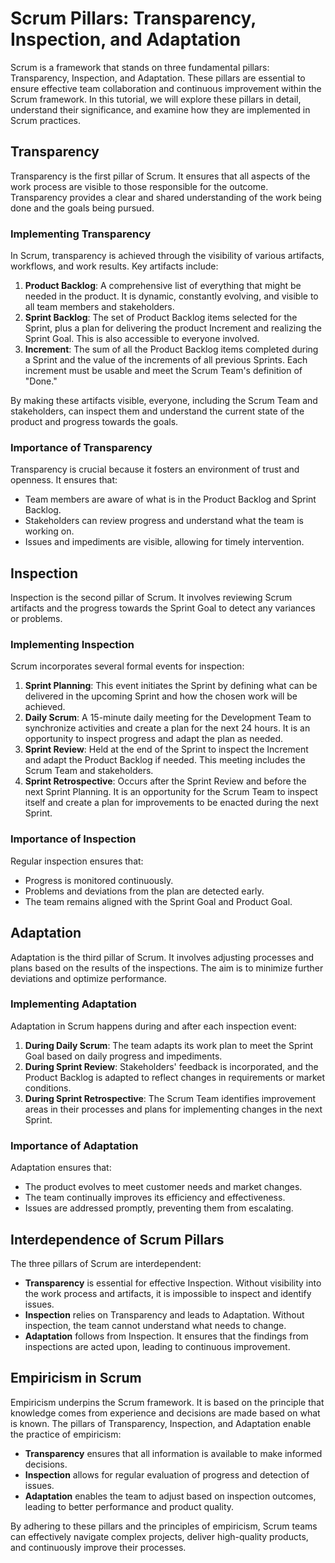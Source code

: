 # Scrum Pillars: Transparency, Inspection, and Adaptation

Scrum is a framework that stands on three fundamental pillars: Transparency, Inspection, and Adaptation. These pillars are essential to ensure effective team collaboration and continuous improvement within the Scrum framework. In this tutorial, we will explore these pillars in detail, understand their significance, and examine how they are implemented in Scrum practices.

## Transparency

Transparency is the first pillar of Scrum. It ensures that all aspects of the work process are visible to those responsible for the outcome. Transparency provides a clear and shared understanding of the work being done and the goals being pursued.

### Implementing Transparency

In Scrum, transparency is achieved through the visibility of various artifacts, workflows, and work results. Key artifacts include:

1. **Product Backlog**: A comprehensive list of everything that might be needed in the product. It is dynamic, constantly evolving, and visible to all team members and stakeholders.
2. **Sprint Backlog**: The set of Product Backlog items selected for the Sprint, plus a plan for delivering the product Increment and realizing the Sprint Goal. This is also accessible to everyone involved.
3. **Increment**: The sum of all the Product Backlog items completed during a Sprint and the value of the increments of all previous Sprints. Each increment must be usable and meet the Scrum Team's definition of "Done."

By making these artifacts visible, everyone, including the Scrum Team and stakeholders, can inspect them and understand the current state of the product and progress towards the goals.

### Importance of Transparency

Transparency is crucial because it fosters an environment of trust and openness. It ensures that:
- Team members are aware of what is in the Product Backlog and Sprint Backlog.
- Stakeholders can review progress and understand what the team is working on.
- Issues and impediments are visible, allowing for timely intervention.

## Inspection

Inspection is the second pillar of Scrum. It involves reviewing Scrum artifacts and the progress towards the Sprint Goal to detect any variances or problems.

### Implementing Inspection

Scrum incorporates several formal events for inspection:

1. **Sprint Planning**: This event initiates the Sprint by defining what can be delivered in the upcoming Sprint and how the chosen work will be achieved.
2. **Daily Scrum**: A 15-minute daily meeting for the Development Team to synchronize activities and create a plan for the next 24 hours. It is an opportunity to inspect progress and adapt the plan as needed.
3. **Sprint Review**: Held at the end of the Sprint to inspect the Increment and adapt the Product Backlog if needed. This meeting includes the Scrum Team and stakeholders.
4. **Sprint Retrospective**: Occurs after the Sprint Review and before the next Sprint Planning. It is an opportunity for the Scrum Team to inspect itself and create a plan for improvements to be enacted during the next Sprint.

### Importance of Inspection

Regular inspection ensures that:
- Progress is monitored continuously.
- Problems and deviations from the plan are detected early.
- The team remains aligned with the Sprint Goal and Product Goal.

## Adaptation

Adaptation is the third pillar of Scrum. It involves adjusting processes and plans based on the results of the inspections. The aim is to minimize further deviations and optimize performance.

### Implementing Adaptation

Adaptation in Scrum happens during and after each inspection event:

1. **During Daily Scrum**: The team adapts its work plan to meet the Sprint Goal based on daily progress and impediments.
2. **During Sprint Review**: Stakeholders' feedback is incorporated, and the Product Backlog is adapted to reflect changes in requirements or market conditions.
3. **During Sprint Retrospective**: The Scrum Team identifies improvement areas in their processes and plans for implementing changes in the next Sprint.

### Importance of Adaptation

Adaptation ensures that:
- The product evolves to meet customer needs and market changes.
- The team continually improves its efficiency and effectiveness.
- Issues are addressed promptly, preventing them from escalating.

## Interdependence of Scrum Pillars

The three pillars of Scrum are interdependent:

- **Transparency** is essential for effective Inspection. Without visibility into the work process and artifacts, it is impossible to inspect and identify issues.
- **Inspection** relies on Transparency and leads to Adaptation. Without inspection, the team cannot understand what needs to change.
- **Adaptation** follows from Inspection. It ensures that the findings from inspections are acted upon, leading to continuous improvement.

## Empiricism in Scrum

Empiricism underpins the Scrum framework. It is based on the principle that knowledge comes from experience and decisions are made based on what is known. The pillars of Transparency, Inspection, and Adaptation enable the practice of empiricism:

- **Transparency** ensures that all information is available to make informed decisions.
- **Inspection** allows for regular evaluation of progress and detection of issues.
- **Adaptation** enables the team to adjust based on inspection outcomes, leading to better performance and product quality.

By adhering to these pillars and the principles of empiricism, Scrum teams can effectively navigate complex projects, deliver high-quality products, and continuously improve their processes.